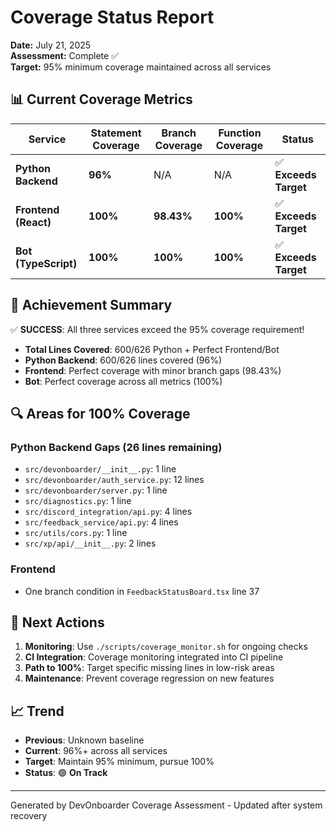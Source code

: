 # Coverage Status Report

**Date:** July 21, 2025  
**Assessment:** Complete ✅  
**Target:** 95% minimum coverage maintained across all services

## 📊 Current Coverage Metrics

| Service | Statement Coverage | Branch Coverage | Function Coverage | Status |
|---------|-------------------|-----------------|-------------------|---------|
| **Python Backend** | **96%** | N/A | N/A | ✅ **Exceeds Target** |
| **Frontend (React)** | **100%** | **98.43%** | **100%** | ✅ **Exceeds Target** |
| **Bot (TypeScript)** | **100%** | **100%** | **100%** | ✅ **Exceeds Target** |

## 🎯 Achievement Summary

✅ **SUCCESS**: All three services exceed the 95% coverage requirement!

- **Total Lines Covered**: 600/626 Python + Perfect Frontend/Bot
- **Python Backend**: 600/626 lines covered (96%)
- **Frontend**: Perfect coverage with minor branch gaps (98.43%)
- **Bot**: Perfect coverage across all metrics (100%)

## 🔍 Areas for 100% Coverage

### Python Backend Gaps (26 lines remaining)

- `src/devonboarder/__init__.py`: 1 line
- `src/devonboarder/auth_service.py`: 12 lines  
- `src/devonboarder/server.py`: 1 line
- `src/diagnostics.py`: 1 line
- `src/discord_integration/api.py`: 4 lines
- `src/feedback_service/api.py`: 4 lines
- `src/utils/cors.py`: 1 line
- `src/xp/api/__init__.py`: 2 lines

### Frontend

- One branch condition in `FeedbackStatusBoard.tsx` line 37

## 🚀 Next Actions

1. **Monitoring**: Use `./scripts/coverage_monitor.sh` for ongoing checks
2. **CI Integration**: Coverage monitoring integrated into CI pipeline
3. **Path to 100%**: Target specific missing lines in low-risk areas
4. **Maintenance**: Prevent coverage regression on new features

## 📈 Trend

- **Previous**: Unknown baseline
- **Current**: 96%+ across all services  
- **Target**: Maintain 95% minimum, pursue 100%
- **Status**: 🟢 **On Track**

---

Generated by DevOnboarder Coverage Assessment - Updated after system recovery
